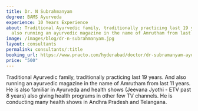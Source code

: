 ```yaml
---
title: Dr. N Subrahmanyam
degree: BAMS Ayurveda
experience: 10 Years Experience
about: Traditional Ayurvedic family, traditionally practicing last 19 years. And
  also running an ayurvedic magazine in the name of Amrutham from last 11 years.
image: /images/blog/dr-n-subrahmanyam.jpg
layout: consultants
permalink: consultants/:title
booking_url: https://www.practo.com/hyderabad/doctor/dr-subramanyam-ayurveda?practice_id=1122611&specialization=Ayurveda&referrer=doctor_listing&page_uid=fb5b4594-2a2a-4d2b-a81f-048506bcf0fc
price: "500"
---
```

Traditional Ayurvedic family, traditionally practicing last 19 years. And also running an ayurvedic magazine in the name of Amrutham from last 11 years. He is also familiar in Ayurveda and health shows (Jeevana Jyothi - ETV past 8 years) also giving health programs in other few TV channels. He is conducting many health shows in Andhra Pradesh and Telangana.
